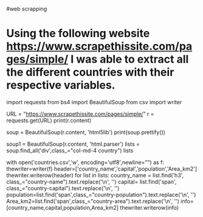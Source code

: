 #web scrapping
# Using the following website https://www.scrapethissite.com/pages/simple/ I was able to extract all the different countries with their respective variables.

import requests
from bs4 import BeautifulSoup
from csv import writer

URL = "https://www.scrapethissite.com/pages/simple/"
r = requests.get(URL)
print(r.content)

soup = BeautifulSoup(r.content, 'html5lib')
print(soup.prettify())

soup1 = BeautifulSoup(r.content, 'html.parser')
lists = soup.find_all('div',class_="col-md-4 country")
lists

with open('countries.csv','w', encoding='utf8',newline="") as f:
    thewriter=writer(f)
    header=['country_name','capital','population','Area_km2']
    thewriter.writerow(header)
    for list in lists:
        country_name = list.find('h3', class_="country-name").text.replace('\n', '')
        capital= list.find('span', class_="country-capital").text.replace('\n', '')
        population=list.find('span',class_="country-population").text.replace('\n', '')
        Area_km2=list.find('span',class_="country-area").text.replace('\n', '')
        info=[country_name,capital,population,Area_km2]
        thewriter.writerow(info)
        
       
